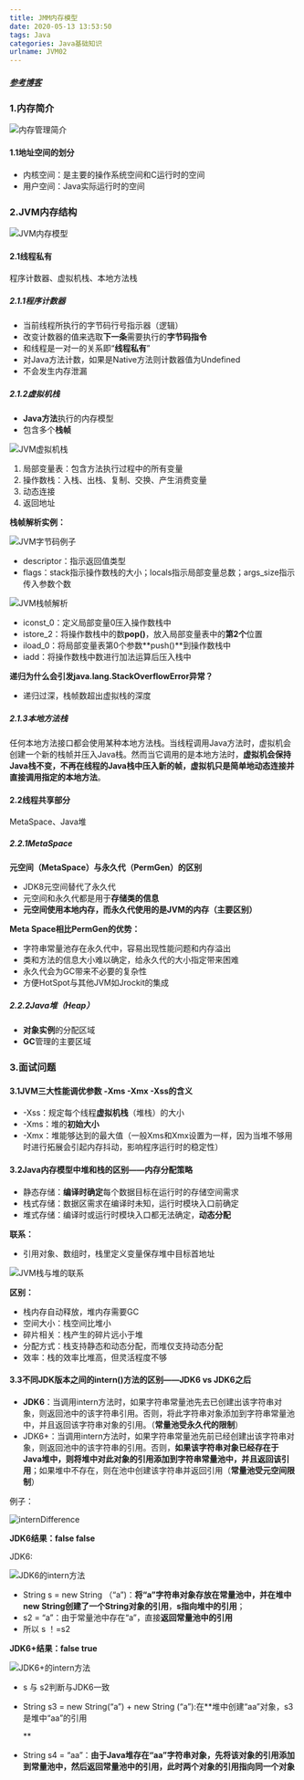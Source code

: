 ```yaml
---
title: JMM内存模型
date: 2020-05-13 13:53:50
tags: Java
categories: Java基础知识
urlname: JVM02
---
```


##### [参考博客](https://zhuanlan.zhihu.com/p/38348646)

### 1.内存简介

![内存管理简介](https://pic.rmb.bdstatic.com/bjh/13297e07270c3f512206b4441cd8ca18.jpeg)

#### 1.1地址空间的划分

- 内核空间：是主要的操作系统空间和C运行时的空间
- 用户空间：Java实际运行时的空间

### 2.JVM内存结构

![JVM内存模型](https://pic.rmb.bdstatic.com/bjh/0a5ec30149244284bfad8dc1a1539308.png)

#### 2.1线程私有

程序计数器、虚拟机栈、本地方法栈

##### 2.1.1程序计数器

- 当前线程所执行的字节码行号指示器（逻辑）
- 改变计数器的值来选取**下一条**需要执行的**字节码指令**
- 和线程是一对一的关系即“**线程私有**”
- 对Java方法计数，如果是Native方法则计数器值为Undefined
- 不会发生内存泄漏

##### 2.1.2虚拟机栈

- **Java方法**执行的内存模型
- 包含多个**栈帧**

![JVM虚拟机栈](https://pic.rmb.bdstatic.com/bjh/6619bb90982e09ce9b228f0de026449e.jpeg)

1. 局部变量表：包含方法执行过程中的所有变量
2. 操作数栈：入栈、出栈、复制、交换、产生消费变量
3. 动态连接
4. 返回地址

**栈帧解析实例：**

![JVM字节码例子](https://pic.rmb.bdstatic.com/bjh/09235bc215f539dabe975b79bed99ecb.png)

- descriptor：指示返回值类型
- flags：stack指示操作数栈的大小；locals指示局部变量总数；args_size指示传入参数个数

![JVM栈帧解析](https://pic.rmb.bdstatic.com/bjh/067d44de5843a674a3cd32cdb7ce295f.jpeg)

- iconst_0：定义局部变量0压入操作数栈中
- istore_2：将操作数栈中的数**pop()**，放入局部变量表中的**第2个**位置
- iload_0：将局部变量表第0个参数**push()**到操作数栈中
- iadd：将操作数栈中数进行加法运算后压入栈中

**递归为什么会引发java.lang.StackOverflowError异常？**

- 递归过深，栈帧数超出虚拟栈的深度

##### 2.1.3本地方法栈

任何本地方法接口都会使用某种本地方法栈。当线程调用Java方法时，虚拟机会创建一个新的栈帧并压入Java栈。然而当它调用的是本地方法时，**虚拟机会保持Java栈不变，不再在线程的Java栈中压入新的帧，虚拟机只是简单地动态连接并直接调用指定的本地方法**。

#### 2.2线程共享部分

MetaSpace、Java堆

##### 2.2.1MetaSpace

**元空间（MetaSpace）与永久代（PermGen）的区别**

- JDK8元空间替代了永久代
- 元空间和永久代都是用于**存储类的信息**
- **元空间使用本地内存，而永久代使用的是JVM的内存（主要区别）**

**Meta Space相比PermGen的优势：**

- 字符串常量池存在永久代中，容易出现性能问题和内存溢出
- 类和方法的信息大小难以确定，给永久代的大小指定带来困难
- 永久代会为GC带来不必要的复杂性
- 方便HotSpot与其他JVM如Jrockit的集成

##### 2.2.2Java堆（Heap）

- **对象实例**的分配区域
- **GC**管理的主要区域

### 3.面试问题

#### 3.1JVM三大性能调优参数 -Xms -Xmx -Xss的含义

- -Xss：规定每个线程**虚拟机栈**（堆栈）的大小
- -Xms：堆的**初始大小**
- -Xmx：堆能够达到的最大值（一般Xms和Xmx设置为一样，因为当堆不够用时进行拓展会引起内存抖动，影响程序运行时的稳定性）

#### 3.2Java内存模型中堆和栈的区别——内存分配策略

- 静态存储：**编译时确定**每个数据目标在运行时的存储空间需求
- 栈式存储：数据区需求在编译时未知，运行时模块入口前确定
- 堆式存储：编译时或运行时模块入口都无法确定，**动态分配**

**联系：**

- 引用对象、数组时，栈里定义变量保存堆中目标首地址

![JVM栈与堆的联系](https://pic.rmb.bdstatic.com/bjh/438afc12bc4fbb64fcb2f2950dc49dfc.jpeg)

**区别：**

- 栈内存自动释放，堆内存需要GC
- 空间大小：栈空间比堆小
- 碎片相关：栈产生的碎片远小于堆
- 分配方式：栈支持静态和动态分配，而堆仅支持动态分配
- 效率：栈的效率比堆高，但灵活程度不够

#### 3.3不同JDK版本之间的intern()方法的区别——JDK6 vs JDK6之后

- **JDK6**：当调用intern方法时，如果字符串常量池先去已创建出该字符串对象，则返回池中的该字符串引用。否则，将此字符串对象添加到字符串常量池中，并且返回该字符串对象的引用。（**常量池受永久代的限制**）
- JDK6+：当调用intern方法时，如果字符串常量池先前已经创建出该字符串对象，则返回池中的该字符串的引用。否则，**如果该字符串对象已经存在于Java堆中，则将堆中对此对象的引用添加到字符串常量池中，并且返回该引用**；如果堆中不存在，则在池中创建该字符串并返回引用（**常量池受元空间限制**）

例子：

![internDifference](https://pic.rmb.bdstatic.com/bjh/be73ab34fd6d6362b62894b3ee15a116.jpeg)

**JDK6结果：false  false**

JDK6:

![JDK6的intern方法](https://pic.rmb.bdstatic.com/bjh/b4115c436c194fd6dc118c0715f4baf7.jpeg)

- String s = new String （“a”)：**将“a”字符串对象存放在常量池中，并在堆中new String创建了一个String对象的引用**，**s指向堆中的引用**；
- s2 = “a”：由于常量池中存在“a”，直接**返回常量池中的引用**
- 所以 s ！=s2

**JDK6+结果：false  true**

![JDK6+的intern方法](https://pic.rmb.bdstatic.com/bjh/a261242b553dbd5f404ce1d1ef84181c.jpeg)

- s 与 s2判断与JDK6一致
- String s3 = new String(“a”) + new String (“a”):在**堆中创建“aa”对象，s3是堆中“aa”的引用
  
  **
- String s4 = “aa”：**由于Java堆存在“aa”字符串对象，先将该对象的引用添加到常量池中，然后返回常量池中的引用，此时两个对象的引用指向同一个对象**